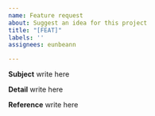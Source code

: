 ```yaml
---
name: Feature request
about: Suggest an idea for this project
title: "[FEAT]"
labels: ''
assignees: eunbeann

---
```


**Subject**
write here

**Detail**
write here

**Reference**
write here
